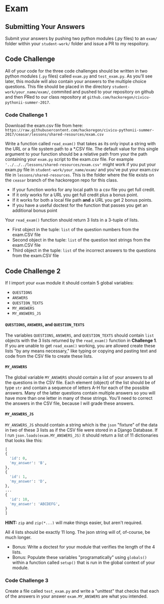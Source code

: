# Exam

## Submitting Your Answers

Submit your answers by pushing two python modules (.py files) to an `exam/` folder within your `student-work/` folder and issue a PR to my respoitory.

## Code Challenge

All of your code for the three code challenges should be written in two python modules (`.py` files) called `exam.py` and `test_exam.py`.
As you'll see later, this module will also contain your answers to the multiple choice questions.
This file should be placed in the directory `student-work/your_name/exam/`, commited and pushed to your repository on github and then PRed to our class repository at `github.com/hackoregon/civicu-pythonii-summer-2017`.

### Code Challenge 1

Download the exam.csv file from here: `https://raw.githubusercontent.com/hackoregon/civicu-pythonii-summer-2017/ceasar/lessons/shared-resources/exam.csv`

Write a function called `read_exam()` that takes as its only input a string with the URL or a file system path to a *.CSV file.
The default value for this single argument to your function should be a relative path from your the path containing your `exam.py` script to the exam.csv file.
For example `'../../../lessons/shared-resources/exam.csv'` might work if you put your exam.py file in `student-work/your_name/exam/` and you've put your exam.csv file in `lessons/shared-resources`.
This is the folder where the file exists on the `ceasar` branch of the hackoregon repo for this class.

- If your function works for any local path to a csv file you get full credit.
- If it only works for a URL you get full credit plus a bonus point.
- If it works for both a local file path **and** a URL you get 2 bonus points.
- If you have a useful doctest for the function that passes you get an additional bonus point

Your `read_exam()` function should return 3 lists in a 3-tuple of lists.

- First object in the tuple: `list` of the question numbers from the exam.CSV file
- Second object in the tuple: `list` of the question text strings from the exam.CSV file
- Third object in the tuple: `list` of the incorrect answers to the questions from the exam.CSV file

## Code Challenge 2

If I import your `exam` module it should contain 5 global variables:

- `QUESTIONS`
- `ANSWERS`
- `QUESTION_TEXTS`
- `MY_ANSWERS`
- `MY_ANSWERS_JS`

#### `QUESTIONS`, `ANSWERS`, and `QUESTION_TEXTS`

The variables `QUESTIONS`, `ANSWERS`, and `QUESTION_TEXTS` should contain `list` objects with the 3 lists returned by the `read_exam()` function in **Challenge 1**.
If you are unable to get `read_exam()` working, you are allowed create these lists "by any means necessary," like typing or copying and pasting text and code from the CSV file to create these lists.

#### `MY_ANSWERS` 

The global variable `MY_ANSWERS` should contain a list of your answers to all the questions in the CSV file.
Each element (object) of the list should be of type `str` and contain a sequence of letters A-H for each of the possible answers.
Many of the latter questions contain multiple answers so you will have more than one letter in many of these strings.
You'll need to correct the answers in the CSV file, because I will grade these answers.

#### `MY_ANSWERS_JS` 

`MY_ANSWERS_JS` should contain a string which is the `json` "fixture" of the data in two of these 3 lists as if the CSV file were stored in a Django Database.
If I run `json.loads(exam.MY_ANSWERS_JS)` it should return a list of 11 dictionaries that looks like this:

```python
[
{ 
  'id': 0,
  'my_answer': 'B',
},
{ 
  'id': 1,
  'my_answer': 'D',
},
...
{
  'id': 10,
  'my_answer': 'ABCDEFG',
}
]
```

**HINT:** `zip` and `zip(*...)` will make things easier, but aren't required.

All 4 lists should be exactly 11 long.
The json string will of, of-course, be much longer.

- Bonus: Write a doctest for your module that verifies the length of the 4 lists.
- Bonus: Populate these variables "programatically" using `globals()` within a function called `setup()` that is run in the global context of your module.

### Code Challenge 3

Create a file called `test_exam.py` and write a "unittest" that checks that each of the answers in your answer `exam.MY_ANSWERS` are what you intended.
